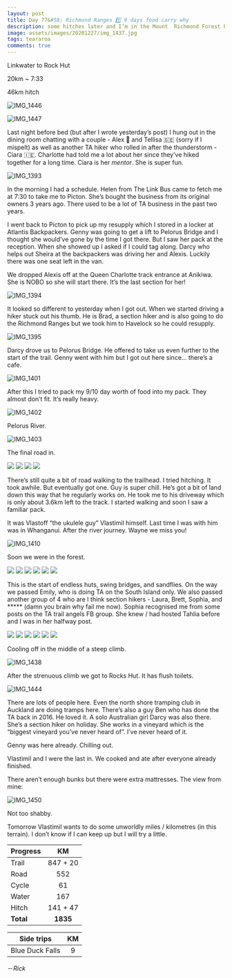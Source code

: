 ```yaml
---
layout: post
title: Day 77&#58; Richmond Ranges 1️⃣ 9 days food carry why
description: some hitches later and I’m in the Mount  Richmond Forest Park. Oh dear me. 
image: assets/images/20201227/img_1437.jpg
tags: teararoa
comments: true
---
```


Linkwater to Rock Hut

20km ~ 7:33

46km hitch

![IMG_1446](/assets/images/20201227/img_1446.jpg)

![IMG_1447](/assets/images/20201227/img_1447.jpg)

Last night before bed (but after I wrote yesterday’s post) I hung out in the dining room chatting with a couple - Alex 🏴󠁧󠁢󠁥󠁮󠁧󠁿 and Tellisa 🇸🇪 (sorry if I mispelt) as well as another TA hiker who rolled in after the thunderstorm - Ciara 🇮🇪. Charlotte had told me a lot about her since they’ve hiked together for a long time. Ciara is her _mentor_. She is super fun. 

![IMG_1393](/assets/images/20201227/img_1393.jpg)

In the morning I had a schedule. Helen from The Link Bus came to fetch me at 7:30 to take me to Picton. She’s bought the business from its original owners 3 years ago. There used to be a lot of TA business in the past two years. 

I went back to Picton to pick up my resupply which I stored in a locker at Atlantis Backpackers. Genny was going to get a lift to Pelorus Bridge and I thought she would’ve gone by the time I got there. But I saw her pack at the reception. When she showed up I asked if I could tag along. Darcy who helps out Sheira at the backpackers was driving her and Alexis. Luckily there was one seat left in the van. 

We dropped Alexis off at the Queen Charlotte track entrance at Anikiwa. She is NOBO so she will start there. It’s the last section for her! 

![IMG_1394](/assets/images/20201227/img_1394.jpg)

It looked so different to yesterday when I got out. When we started driving a hiker stuck out his thumb. He is Brad, a section hiker and is also going to do the Richmond Ranges but we took him to Havelock so he could resupply. 

![IMG_1395](/assets/images/20201227/img_1395.jpg)

Darcy drove us to Pelorus Bridge. He offered to take us even further to the start of the trail. Genny went with him but I got out here since... there’s a cafe. 

![IMG_1401](/assets/images/20201227/img_1401.jpg)

After this I tried to pack my 9/10 day worth of food into my pack. They almost don’t fit. It’s really heavy. 

![IMG_1402](/assets/images/20201227/img_1402.jpg)

Pelorus River. 

![IMG_1403](/assets/images/20201227/img_1403.jpg)

The final road in. 

<div class="gallery" data-columns="2">
  <img src="/assets/images/20201227/img_1404.jpg">
  <img src="/assets/images/20201227/img_1405.jpg">
  <img src="/assets/images/20201227/img_1406.jpg">
  <img src="/assets/images/20201227/img_1407.jpg">
</div>

There’s still quite a bit of road walking to the trailhead. I tried hitching. It took awhile. But eventually got one. Guy is super chill. He’s got a bit of land down this way that he regularly works on. He took me to his driveway which is only about 3.6km left to the track. I started walking and soon I saw a familiar pack. 

It was Vlastoff “the ukulele guy” Vlastimil himself. Last time I was with him was in Whanganui. After the river journey. Wayne we miss you!

![IMG_1410](/assets/images/20201227/img_1410.jpg)

Soon we were in the forest. 

<div class="gallery" data-columns="2">
  <img src="/assets/images/20201227/img_1412.jpg">
  <img src="/assets/images/20201227/img_1414.jpg">
  <img src="/assets/images/20201227/img_1416.jpg">
  <img src="/assets/images/20201227/img_1417.jpg">
  <img src="/assets/images/20201227/img_1419.jpg">
  <img src="/assets/images/20201227/img_1421.jpg">
</div>

This is the start of endless huts, swing bridges, and sandflies. On the way we passed Emily, who is doing TA on the South Island only. We also passed another group of 4 who are I think section hikers - Laura, Brett, Sophia, and ***** (damn you brain why fail me now). Sophia recognised me from some posts on the TA trail angels FB group. She knew / had hosted Tahlia before and I was in her halfway post. 

<div class="gallery" data-columns="2">
  <img src="/assets/images/20201227/img_1423.jpg">
  <img src="/assets/images/20201227/img_1428.jpg">
  <img src="/assets/images/20201227/img_1429.jpg">
  <img src="/assets/images/20201227/img_1432.jpg">
  <img src="/assets/images/20201227/img_1436.jpg">
  <img src="/assets/images/20201227/img_1437.jpg">
</div>

Cooling off in the middle of a steep climb. 

![IMG_1438](/assets/images/20201227/img_1438.jpg)

After the strenuous climb we got to Rocks Hut. It has flush toilets. 

![IMG_1444](/assets/images/20201227/img_1444.jpg)

There are lots of people here. Even the north shore tramping club in Auckland are doing tramps here. There’s also a guy Ben who has done the TA back in 2016. He loved it. A solo Australian girl Darcy was also there. She’s a section hiker on holiday. She works in a vineyard which is the “biggest vineyard you’ve never heard of”. I’ve never heard of it. 

Genny was here already. Chilling out. 

Vlastimil and I were the last in. We cooked and ate after everyone already finished. 

There aren’t enough bunks but there were extra mattresses. The view from mine:

![IMG_1450](/assets/images/20201227/img_1450.jpg)

Not too shabby. 

Tomorrow Vlastimil wants to do some unworldly miles / kilometres (in this terrain). I don’t know if I can keep up but I will try a little. 

| Progress | KM |
| ---- |:----:|
| Trail | 847 + 20 |
| Road | 552 |
| Cycle | 61 |
| Water | 167 |
| Hitch | 141 + 47 |
| **Total** | **1835** |

| Side trips | KM |
| ---- |:----:|
| Blue Duck Falls | 9 |

－_Rick_
